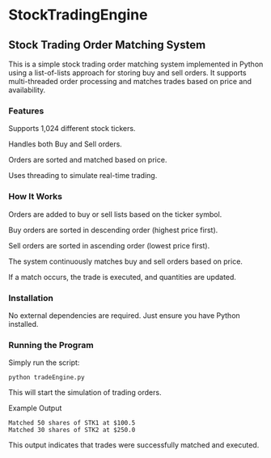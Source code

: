 # StockTradingEngine
## Stock Trading Order Matching System

This is a simple stock trading order matching system implemented in Python using a list-of-lists approach for storing buy and sell orders. It supports multi-threaded order processing and matches trades based on price and availability.

### Features

Supports 1,024 different stock tickers.

Handles both Buy and Sell orders.

Orders are sorted and matched based on price.

Uses threading to simulate real-time trading.

### How It Works

Orders are added to buy or sell lists based on the ticker symbol.

Buy orders are sorted in descending order (highest price first).

Sell orders are sorted in ascending order (lowest price first).

The system continuously matches buy and sell orders based on price.

If a match occurs, the trade is executed, and quantities are updated.

### Installation

No external dependencies are required. Just ensure you have Python installed.

### Running the Program

Simply run the script:
```
python tradeEngine.py
```

This will start the simulation of trading orders.

Example Output
```
Matched 50 shares of STK1 at $100.5
Matched 30 shares of STK2 at $250.0
```

This output indicates that trades were successfully matched and executed.
